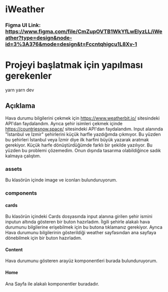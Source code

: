 # iWeather

### Figma UI Link: <a>https://www.figma.com/file/CmZupOVTB1WkYfLwElyzLL/iWeather?type=design&node-id=3%3A376&mode=design&t=Fccntqhigcu1L8Xv-1</a>

# Projeyi başlatmak için yapılması gerekenler
yarn
yarn dev

## Açıklama 
Hava durumu bilgilerini çekmek için https://www.weatherbit.io/ sitesindeki API'dan faydalandım. Ayrıca şehir isimleri çekmek içinde https://countriesnow.space/ sitesindeki API'dan faydalandım. Input alanında "İstanbul ve İzmir" şehirlerini küçük harfle yazdığımda çıkmıyor. Bu yüzden bu şehirleri İstanbul veya İzmir diye ilk harfini büyük yazarak aratmak gerekiyor. Küçük harfe dönüştürdüğümde farklı bir şekilde yazılıyor. Bu yüzden bu problemi çözemedim. Onun dışında tasarıma olabildiğince sadık kalmaya çalıştım.

### assets
Bu klasörün içinde image ve iconları bulunduruyorum.

### components
#### cards
Bu klasörün içindeki Cards dosyasında input alanına girilen şehir ismini inputun altında gösteren bir buton hazırladım. İlgili şehirle alakalı hava durumunu bilgilerine erişebilmek için bu butona tıklamanız gerekiyor. Ayrıca Hava durumunu bilgilerinin gösterildiği weather sayfasından ana sayfaya dönebilmek için bir buton hazırladım.

#### Content
Hava durumunu gösteren arayüz komponentleri burada bulunduruyorum.

#### Home
Ana Sayfa ile alakalı komponentler buradadır.



